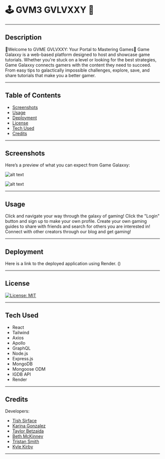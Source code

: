 # 🕹️ GVM3 GVLVXXY 🌌

___

## Description
🌟Welcome to GVME GVLVXXY: Your Portal to Mastering Games🌟
Game Galaxxy is a web-based platform designed to host and showcase game tutorials. Whether you're stuck on a level or looking for the best strategies, Game Galaxxy connects gamers with the content they need to succeed. From easy tips to galactically impossible challenges, explore, save, and share tutorials that make you a better gamer.

___

## Table of Contents
- [Screenshots](#screenshots)
- [Usage](#usage)
- [Deployment](#deployment)
- [License](#license)
- [Tech Used](#tech-used)
- [Credits](#credits)

___

## Screenshots
Here’s a preview of what you can expect from Game Galaxxy:

![alt text](assets/images/screenshot.png)

![alt text](assets/images/screenshot.png)
___

## Usage

Click and navigate your way through the galaxy of gaming! Click the "Login" button and sign up to make your own profile. Create your own gaming guides to share with friends and search for others you are interested in! Connect with other creators through our blog and get gaming!
___

## Deployment

Here is a link to the deployed application using Render.
()
___

## License

[![License: MIT](https://img.shields.io/badge/License-MIT-yellow.svg)](https://opensource.org/licenses/MIT)

___

## Tech Used

- React
- Tailwind
- Axios
- Apollo
- GraphQL
- Node.js
- Express.js
- MongoDB
- Mongoose ODM
- IGDB API
- Render
___

## Credits

Developers:
- [Tish Sirface](https://github.com/ThisTish)
- [Karina Gonzalez](https://github.com/2023kgl)
- [Taylor Betzaida](https://github.com/Betzaida96)
- [Beth McKinney](https://github.com/macbetthh)
- [Tristan Smith](https://github.com/TristanSmith63)
- [Kyle Kirby](https://github.com/TheKyleKirby)

___
